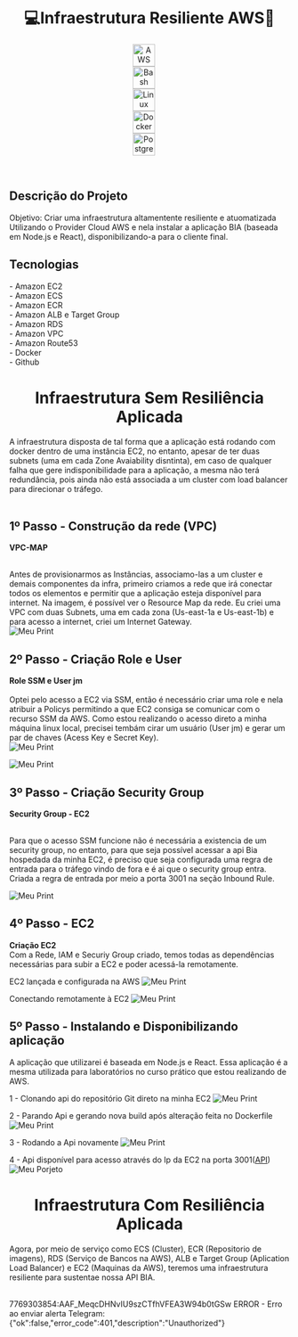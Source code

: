 <h1 align="center">💻Infraestrutura Resiliente AWS🚀</h1>
<!--<div align="center">--!>

<p align="center" >
    <img 
        alt="AWS"
        title="AWS" 
        width="40px" 
        style="display: block; margin: auto; padding-right: 20px;" 
        src="https://cdn.jsdelivr.net/gh/devicons/devicon@latest/icons/amazonwebservices/amazonwebservices-original-wordmark.svg"/>          
    <img 
        alt="Bash" 
        title="Bash"
        width="40px" 
        style="display: block; margin: auto; padding-right: 20px;" 
        src="https://cdn.jsdelivr.net/gh/devicons/devicon@latest/icons/bash/bash-plain.svg"/>
    <img 
        alt="Linux" 
        title="Linux"
        width="40px" 
        style="display: block; margin: auto; padding-right: 20px;" 
        src="https://cdn.jsdelivr.net/gh/devicons/devicon@latest/icons/linux/linux-original.svg"/>
    <img 
        alt="Docker"
        title="Docker" 
        width="40px" 
        style="display: block; margin: auto; padding-right: 20px;" 
        src="https://cdn.jsdelivr.net/gh/devicons/devicon@latest/icons/docker/docker-original.svg"/>
    <img 
        alt="Postgresql" 
        title="Postgresql"
        width="40px" 
        style="display: block; margin: auto; padding-right: 20px;" 
        src="https://cdn.jsdelivr.net/gh/devicons/devicon@latest/icons/postgresql/postgresql-plain-wordmark.svg"/>
</p><br/>

<h2> Descrição do Projeto </h2>

Objetivo: Criar uma infraestrutura altamentente resiliente e atuomatizada Utilizando o Provider Cloud AWS e nela instalar a aplicação BIA (baseada em Node.js e React), disponibilizando-a para o cliente final. </a>

<div>
  <h2> Tecnologias </h2>
  - Amazon EC2 <br>
  - Amazon ECS <br>
  - Amazon ECR <br>
  - Amazon ALB e Target Group <br>
  - Amazon RDS <br>
  - Amazon VPC <br>
  - Amazon Route53 <br>
  - Docker <br>
  - Github <br>

  <h1 align="center">Infraestrutura Sem Resiliência Aplicada</h1>
<!--<div align="center">--!>

A infraestrutura disposta de tal forma que a aplicação está rodando com docker dentro de uma instância EC2, no entanto, apesar de ter duas subnets (uma em cada Zone Avaiability disntinta), em caso de qualquer falha que gere indisponibilidade para a aplicação, a mesma não terá redundância, pois ainda não está associada a um cluster com load balancer para direcionar o tráfego. <br><br>
<h2>1º Passo - Construção da rede (VPC)</h2>
<b> VPC-MAP </b> <br><br>

Antes de provisionarmos as Instâncias, associamo-las a um cluster e demais componentes da infra, primeiro criamos a rede que irá conectar todos os elementos e permitir que a aplicação esteja disponível para internet. Na imagem, é possível ver o Resource Map da rede. Eu criei uma VPC com duas Subnets, uma em cada zona (Us-east-1a e Us-east-1b) e para acesso a internet, criei um Internet Gateway.
<br>
![Meu Print](https://github.com/JM-Spinelli/Minhas-Imagens/raw/main/VPC.png)

<h2>2º Passo - Criação Role e User</h2>

<b> Role SSM e User jm </b> <br><br>
Optei pelo acesso a EC2 via SSM, então é necessário criar uma role e nela atribuir a Policys permitindo a que EC2 consiga se comunicar com o recurso SSM da AWS. Como estou realizando o acesso direto a minha máquina linux local, precisei tembám cirar um usuário (User jm) e gerar um par de chaves (Acess Key e Secret Key). 
<br>
![Meu Print](https://github.com/JM-Spinelli/Minhas-Imagens/raw/main/Role-ssm.png)

![Meu Print](https://github.com/JM-Spinelli/Minhas-Imagens/raw/main/User-And-AcessKey.png)

<h2>3º Passo - Criação Security Group</h2>
<b>Security Group - EC2</b> <br><br>

Para que o acesso SSM funcione não é necessária a existencia de um security group, no entanto, para que seja possível acessar a api Bia hospedada da minha EC2, é preciso que seja configurada uma regra de entrada para o tráfego vindo de fora e é ai que o security group entra. Criada a regra de entrada por meio a porta 3001 na seção Inbound Rule. 

![Meu Print](https://github.com/JM-Spinelli/Minhas-Imagens/raw/main/Security-group-Inbound.png)

<h2>4º Passo - EC2 </h2>

<b>Criação EC2</b> <br>
Com a Rede, IAM e Securiy Group criado, temos todas as dependências necessárias para subir a EC2 e poder acessá-la remotamente. <br>

EC2 lançada e configurada na AWS
![Meu Print](https://github.com/JM-Spinelli/Minhas-Imagens/blob/main/EC2.png)

Conectando remotamente à EC2
![Meu Print](https://github.com/JM-Spinelli/Minhas-Imagens/raw/main/Acessando-ec2-diretamente.png)

<h2>5º Passo - Instalando e Disponibilizando aplicação</h2>

A aplicação que utilizarei é baseada em Node.js e React. Essa aplicação é a mesma utilizada para laboratórios no curso prático que estou realizando de AWS. 

1 - Clonando api do repositório Git direto na minha EC2
![Meu Print](https://github.com/JM-Spinelli/Minhas-Imagens/raw/main/Clone-Projeto-Bia.png)

2 - Parando Api e gerando nova build após alteração feita no Dockerfile
![Meu Print](https://github.com/JM-Spinelli/Minhas-Imagens/raw/main/Stop-Projeto-v.png)

3 - Rodando a Api novamente
![Meu Print](https://github.com/JM-Spinelli/Minhas-Imagens/raw/main/Api-up-novamente.png)

4 - Api disponível para acesso através do Ip da EC2 na porta 3001([API](http://18.215.170.211:3001))
![Meu Porjeto](https://github.com/JM-Spinelli/Minhas-Imagens/raw/main/Api-novo-ip.png)

<h1 align="center">Infraestrutura Com Resiliência Aplicada</h1>
<!--<div align="center">--!>
Agora, por meio de serviço como ECS (Cluster), ECR (Repositorio de imagens), RDS (Serviço de Bancos na AWS), ALB e Target Group (Aplication Load Balancer) e EC2 (Maquinas da AWS), teremos uma infraestrutura resiliente para sustentae nossa API BIA.<br><br>






7769303854:AAF_MeqcDHNvIU9szCTfhVFEA3W94b0tGSw
ERROR - Erro ao enviar alerta Telegram: {"ok":false,"error_code":401,"description":"Unauthorized"}
